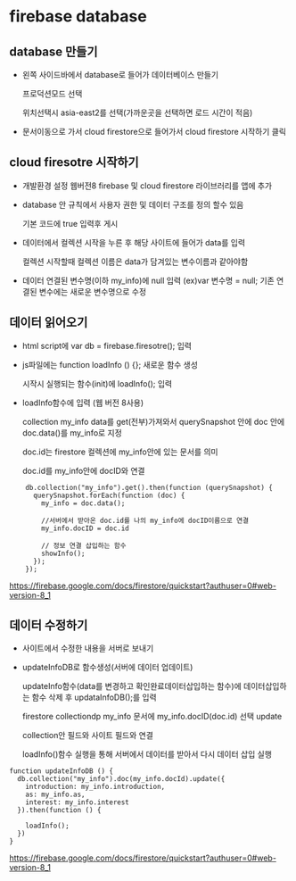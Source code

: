 # firebase database


## database 만들기
-  왼쪽 사이드바에서 database로 들어가 데이터베이스 만들기
    
    프로덕션모드 선택

    위치선택시 asia-east2를 선택(가까운곳을 선택하면 로드 시간이 적음)

- 문서이동으로 가서 cloud firestore으로 들어가서 cloud firestore 시작하기 클릭


## cloud firesotre 시작하기

- 개발환경 설정 웹버전8 firebase 및 cloud firestore 라이브러리를 앱에 추가

- database 안 규칙에서 사용자 권한 및 데이터 구조를 정의 할수 있음

    기본 코드에 true 입력후 게시

- 데이터에서 컬렉션 시작을 누른 후 해당 사이트에 들어가 data를 입력

    컬렉션 시작할때 컬렉션 이름은 data가 담겨있는 변수이름과 같아야함

- 데이터 연결된 변수명(이하 my_info)에 null 입력 (ex)var 변수명 = null; 기존 연결된 변수에는 새로운 변수명으로 수정


## 데이터 읽어오기

- html script에 var db = firebase.firesotre(); 입력

- js파일에는 function loadInfo () {}; 새로운 함수 생성

  시작시 실행되는 함수(init)에 loadInfo(); 입력

- loadInfo함수에 입력 (웹 버전 8사용)
  
  collection my_info data를 get(전부)가져와서 querySnapshot 안에 doc 안에 doc.data()를 my_info로 지정 

  doc.id는 firestore 컬렉션에 my_info안에 있는 문서를 의미

  doc.id를 my_info안에 docID와 연결

```
    db.collection("my_info").get().then(function (querySnapshot) {
      querySnapshot.forEach(function (doc) {
        my_info = doc.data();

        //서버에서 받아온 doc.id를 나의 my_info에 docID이름으로 연결
        my_info.docID = doc.id

        // 정보 연결 삽입하는 함수
        showInfo(); 
      });
    });
```
  

  https://firebase.google.com/docs/firestore/quickstart?authuser=0#web-version-8_1

## 데이터 수정하기

- 사이트에서 수정한 내용을 서버로 보내기

- updateInfoDB로 함수생성(서버에 데이터 업데이트)

  updateInfo함수(data를 변경하고 확인완료데이터삽입하는 함수)에 데이터삽입하는 함수 삭제 후 updataInfoDB();를 입력

  firestore collectiondp my_info 문서에 my_info.docID(doc.id) 선택 update

  collection안 필드와 사이트 필드와 연결

  loadInfo()함수 실행을 통해 서버에서 데이터를 받아서 다시 데이터 삽입 실행


```
function updateInfoDB () {
  db.collection("my_info").doc(my_info.docId).update({
    introduction: my_info.introduction,
    as: my_info.as,
    interest: my_info.interest
  }).then(function () {
    
    loadInfo();
  })
}
```
https://firebase.google.com/docs/firestore/quickstart?authuser=0#web-version-8_1



  
  






